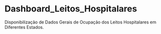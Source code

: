 # Dashboard_Leitos_Hospitalares
Disponibilização de Dados Gerais de Ocupação dos Leitos Hospitalares em Diferentes Estados.
